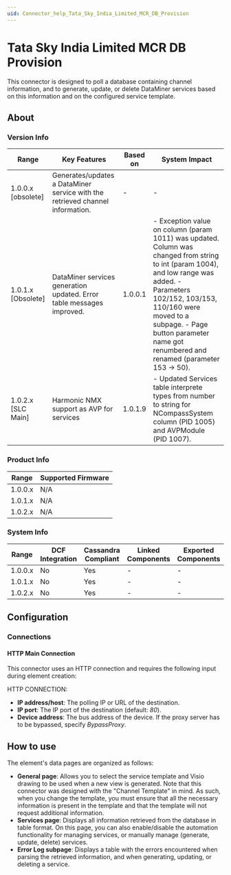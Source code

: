 ```yaml
---
uid: Connector_help_Tata_Sky_India_Limited_MCR_DB_Provision
---
```


# Tata Sky India Limited MCR DB Provision

This connector is designed to poll a database containing channel information, and to generate, update, or delete DataMiner services based on this information and on the configured service template.

## About

### Version Info

| **Range**            | **Key Features**                                                              | **Based on** | **System Impact**                                                                                                                                                                                                                                                                   |
|----------------------|-------------------------------------------------------------------------------|--------------|-------------------------------------------------------------------------------------------------------------------------------------------------------------------------------------------------------------------------------------------------------------------------------------|
| 1.0.0.x \[obsolete\] | Generates/updates a DataMiner service with the retrieved channel information. | \-           | \-                                                                                                                                                                                                                                                                                  |
| 1.0.1.x \[Obsolete\] | DataMiner services generation updated. Error table messages improved.         | 1.0.0.1      | \- Exception value on column (param 1011) was updated. Column was changed from string to int (param 1004), and low range was added. - Parameters 102/152, 103/153, 110/160 were moved to a subpage. - Page button parameter name got renumbered and renamed (parameter 153 -\> 50). |
| 1.0.2.x \[SLC Main\] | Harmonic NMX support as AVP for services                                      | 1.0.1.9      | \- Updated Services table interprete types from number to string for NCompassSystem column (PID 1005) and AVPModule (PID 1007). |

### Product Info

| Range     | Supported Firmware     |
|-----------|------------------------|
| 1.0.0.x   | N/A                    |
| 1.0.1.x   | N/A                    |
| 1.0.2.x   | N/A                    |

### System Info

| Range     | DCF Integration     | Cassandra Compliant     | Linked Components     | Exported Components     |
|-----------|---------------------|-------------------------|-----------------------|-------------------------|
| 1.0.0.x   | No                  | Yes                     | \-                    | \-                      |
| 1.0.1.x   | No                  | Yes                     | \-                    | \-                      |
| 1.0.2.x   | No                  | Yes                     | \-                    | \-                      |

## Configuration

### Connections

#### HTTP Main Connection

This connector uses an HTTP connection and requires the following input during element creation:

HTTP CONNECTION:

- **IP address/host**: The polling IP or URL of the destination.
- **IP port**: The IP port of the destination (default: *80*).
- **Device address**: The bus address of the device. If the proxy server has to be bypassed, specify *BypassProxy*.

## How to use

The element's data pages are organized as follows:

- **General page**: Allows you to select the service template and Visio drawing to be used when a new view is generated.
  Note that this connector was designed with the "Channel Template" in mind. As such, when you change the template, you must ensure that all the necessary information is present in the template and that the template will not request additional information.
- **Services page**: Displays all information retrieved from the database in table format. On this page, you can also enable/disable the automation functionality for managing services, or manually manage (generate, update, delete) services.
- **Error Log subpage**: Displays a table with the errors encountered when parsing the retrieved information, and when generating, updating, or deleting a service.
